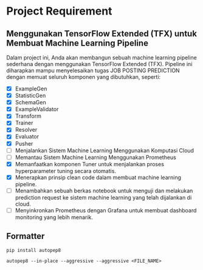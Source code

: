 # Project Requirement

## Menggunakan TensorFlow Extended (TFX) untuk Membuat Machine Learning Pipeline

Dalam project ini, Anda akan membangun sebuah machine learning pipeline sederhana dengan menggunakan TensorFlow Extended (TFX).
Pipeline ini diharapkan mampu menyelesaikan tugas JOB POSTING PREDICTION dengan memuat seluruh komponen yang dibutuhkan, seperti:

- [X] ExampleGen
- [X] StatisticGen
- [X] SchemaGen
- [X] ExampleValidator
- [X] Transform
- [X] Trainer
- [X] Resolver
- [X] Evaluator
- [X] Pusher
- [ ] Menjalankan Sistem Machine Learning Menggunakan Komputasi Cloud
- [ ] Memantau Sistem Machine Learning Menggunakan Prometheus
- [X] Memanfaatkan komponen Tuner untuk menjalankan proses hyperparameter tuning secara otomatis.
- [X] Menerapkan prinsip clean code dalam membuat machine learning pipeline.  
- [ ] Menambahkan sebuah berkas notebook untuk menguji dan melakukan prediction request ke sistem machine learning yang telah dijalankan di cloud.
- [ ] Menyinkronkan Prometheus dengan Grafana untuk membuat dashboard monitoring yang lebih menarik.

## Formatter

```
pip install autopep8
```

```
autopep8 --in-place --aggressive --aggressive <FILE_NAME>
```